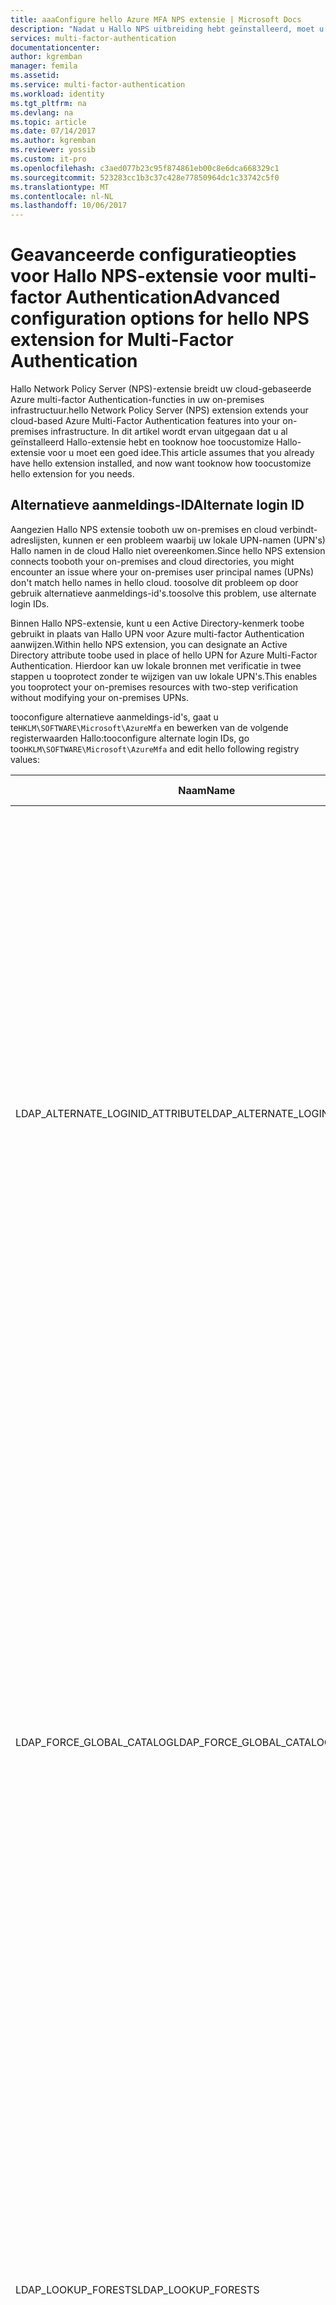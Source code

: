 ```yaml
---
title: aaaConfigure hello Azure MFA NPS extensie | Microsoft Docs
description: "Nadat u Hallo NPS uitbreiding hebt geïnstalleerd, moet u deze stappen gebruiken voor geavanceerde configuratie zoals IP-whitelisting en UPN vervanging."
services: multi-factor-authentication
documentationcenter: 
author: kgremban
manager: femila
ms.assetid: 
ms.service: multi-factor-authentication
ms.workload: identity
ms.tgt_pltfrm: na
ms.devlang: na
ms.topic: article
ms.date: 07/14/2017
ms.author: kgremban
ms.reviewer: yossib
ms.custom: it-pro
ms.openlocfilehash: c3aed077b23c95f874861eb00c8e6dca668329c1
ms.sourcegitcommit: 523283cc1b3c37c428e77850964dc1c33742c5f0
ms.translationtype: MT
ms.contentlocale: nl-NL
ms.lasthandoff: 10/06/2017
---
```

# <a name="advanced-configuration-options-for-hello-nps-extension-for-multi-factor-authentication"></a><span data-ttu-id="cf91a-103">Geavanceerde configuratieopties voor Hallo NPS-extensie voor multi-factor Authentication</span><span class="sxs-lookup"><span data-stu-id="cf91a-103">Advanced configuration options for hello NPS extension for Multi-Factor Authentication</span></span>

<span data-ttu-id="cf91a-104">Hallo Network Policy Server (NPS)-extensie breidt uw cloud-gebaseerde Azure multi-factor Authentication-functies in uw on-premises infrastructuur.</span><span class="sxs-lookup"><span data-stu-id="cf91a-104">hello Network Policy Server (NPS) extension extends your cloud-based Azure Multi-Factor Authentication features into your on-premises infrastructure.</span></span> <span data-ttu-id="cf91a-105">In dit artikel wordt ervan uitgegaan dat u al geïnstalleerd Hallo-extensie hebt en tooknow hoe toocustomize Hallo-extensie voor u moet een goed idee.</span><span class="sxs-lookup"><span data-stu-id="cf91a-105">This article assumes that you already have hello extension installed, and now want tooknow how toocustomize hello extension for you needs.</span></span> 

## <a name="alternate-login-id"></a><span data-ttu-id="cf91a-106">Alternatieve aanmeldings-ID</span><span class="sxs-lookup"><span data-stu-id="cf91a-106">Alternate login ID</span></span>

<span data-ttu-id="cf91a-107">Aangezien Hallo NPS extensie tooboth uw on-premises en cloud verbindt-adreslijsten, kunnen er een probleem waarbij uw lokale UPN-namen (UPN's) Hallo namen in de cloud Hallo niet overeenkomen.</span><span class="sxs-lookup"><span data-stu-id="cf91a-107">Since hello NPS extension connects tooboth your on-premises and cloud directories, you might encounter an issue where your on-premises user principal names (UPNs) don't match hello names in hello cloud.</span></span> <span data-ttu-id="cf91a-108">toosolve dit probleem op door gebruik alternatieve aanmeldings-id's.</span><span class="sxs-lookup"><span data-stu-id="cf91a-108">toosolve this problem, use alternate login IDs.</span></span> 

<span data-ttu-id="cf91a-109">Binnen Hallo NPS-extensie, kunt u een Active Directory-kenmerk toobe gebruikt in plaats van Hallo UPN voor Azure multi-factor Authentication aanwijzen.</span><span class="sxs-lookup"><span data-stu-id="cf91a-109">Within hello NPS extension, you can designate an Active Directory attribute toobe used in place of hello UPN for Azure Multi-Factor Authentication.</span></span> <span data-ttu-id="cf91a-110">Hierdoor kan uw lokale bronnen met verificatie in twee stappen u tooprotect zonder te wijzigen van uw lokale UPN's.</span><span class="sxs-lookup"><span data-stu-id="cf91a-110">This enables you tooprotect your on-premises resources with two-step verification without modifying your on-premises UPNs.</span></span> 

<span data-ttu-id="cf91a-111">tooconfigure alternatieve aanmeldings-id's, gaat u te`HKLM\SOFTWARE\Microsoft\AzureMfa` en bewerken van de volgende registerwaarden Hallo:</span><span class="sxs-lookup"><span data-stu-id="cf91a-111">tooconfigure alternate login IDs, go too`HKLM\SOFTWARE\Microsoft\AzureMfa` and edit hello following registry values:</span></span>

| <span data-ttu-id="cf91a-112">Naam</span><span class="sxs-lookup"><span data-stu-id="cf91a-112">Name</span></span> | <span data-ttu-id="cf91a-113">Type</span><span class="sxs-lookup"><span data-stu-id="cf91a-113">Type</span></span> | <span data-ttu-id="cf91a-114">Standaardwaarde</span><span class="sxs-lookup"><span data-stu-id="cf91a-114">Default value</span></span> | <span data-ttu-id="cf91a-115">Beschrijving</span><span class="sxs-lookup"><span data-stu-id="cf91a-115">Description</span></span> |
| ---- | ---- | ------------- | ----------- |
| <span data-ttu-id="cf91a-116">LDAP_ALTERNATE_LOGINID_ATTRIBUTE</span><span class="sxs-lookup"><span data-stu-id="cf91a-116">LDAP_ALTERNATE_LOGINID_ATTRIBUTE</span></span> | <span data-ttu-id="cf91a-117">Tekenreeks</span><span class="sxs-lookup"><span data-stu-id="cf91a-117">string</span></span> | <span data-ttu-id="cf91a-118">leeg</span><span class="sxs-lookup"><span data-stu-id="cf91a-118">Empty</span></span> | <span data-ttu-id="cf91a-119">Hallo-naam van Active Directory-kenmerk dat u wilt dat toouse in plaats van Hallo UPN aanwijzen.</span><span class="sxs-lookup"><span data-stu-id="cf91a-119">Designate hello name of Active Directory attribute that you want toouse instead of hello UPN.</span></span> <span data-ttu-id="cf91a-120">Dit kenmerk wordt gebruikt als Hallo AlternateLoginId kenmerk.</span><span class="sxs-lookup"><span data-stu-id="cf91a-120">This attribute is used as hello AlternateLoginId attribute.</span></span> <span data-ttu-id="cf91a-121">Als deze registerwaarde is ingesteld tooa [geldig Active Directory-kenmerk](https://msdn.microsoft.com/library/ms675090.aspx) (voor bijvoorbeeld e-mail of weergavenaam), vervolgens Hallo kenmerkwaarde wordt gebruikt in plaats van de UPN van de gebruiker Hallo voor verificatie.</span><span class="sxs-lookup"><span data-stu-id="cf91a-121">If this registry value is set tooa [valid Active Directory attribute](https://msdn.microsoft.com/library/ms675090.aspx) (for example, mail or displayName), then hello attribute's value is used in place of hello user's UPN for authentication.</span></span> <span data-ttu-id="cf91a-122">Als deze registerwaarde leeg of niet is is geconfigureerd, klikt u vervolgens AlternateLoginId is uitgeschakeld en de UPN van de gebruiker hello wordt gebruikt voor verificatie.</span><span class="sxs-lookup"><span data-stu-id="cf91a-122">If this registry value is empty or not configured, then AlternateLoginId is disabled and hello user's UPN is used for authentication.</span></span> |
| <span data-ttu-id="cf91a-123">LDAP_FORCE_GLOBAL_CATALOG</span><span class="sxs-lookup"><span data-stu-id="cf91a-123">LDAP_FORCE_GLOBAL_CATALOG</span></span> | <span data-ttu-id="cf91a-124">Booleaanse waarde</span><span class="sxs-lookup"><span data-stu-id="cf91a-124">boolean</span></span> | <span data-ttu-id="cf91a-125">False</span><span class="sxs-lookup"><span data-stu-id="cf91a-125">False</span></span> | <span data-ttu-id="cf91a-126">Gebruik deze vlag tooforce Hallo gebruik van globale catalogus voor LDAP-zoekopdrachten bij het opzoeken van AlternateLoginId.</span><span class="sxs-lookup"><span data-stu-id="cf91a-126">Use this flag tooforce hello use of Global Catalog for LDAP searches when looking up AlternateLoginId.</span></span> <span data-ttu-id="cf91a-127">Een domeincontroller configureren als een globale catalogus toevoegen Hallo AlternateLoginId kenmerk toohello globale catalogus en schakelt u deze vlag.</span><span class="sxs-lookup"><span data-stu-id="cf91a-127">Configure a domain controller as a Global Catalog, add hello AlternateLoginId attribute toohello Global Catalog, and then enable this flag.</span></span> <br><br> <span data-ttu-id="cf91a-128">Als LDAP_LOOKUP_FORESTS is geconfigureerd (geen lege) **deze vlag wordt afgedwongen als waar**, ongeacht van Hallo-waarde van de registerinstelling Hallo.</span><span class="sxs-lookup"><span data-stu-id="cf91a-128">If LDAP_LOOKUP_FORESTS is configured (not empty), **this flag is enforced as true**, regardless of hello value of hello registry setting.</span></span> <span data-ttu-id="cf91a-129">In dit geval vereist Hallo NPS-uitbreiding Hallo globale catalogus toobe geconfigureerd met Hallo AlternateLoginId kenmerk voor elke forest.</span><span class="sxs-lookup"><span data-stu-id="cf91a-129">In this case, hello NPS extension requires hello Global Catalog toobe configured with hello AlternateLoginId attribute for each forest.</span></span> |
| <span data-ttu-id="cf91a-130">LDAP_LOOKUP_FORESTS</span><span class="sxs-lookup"><span data-stu-id="cf91a-130">LDAP_LOOKUP_FORESTS</span></span> | <span data-ttu-id="cf91a-131">Tekenreeks</span><span class="sxs-lookup"><span data-stu-id="cf91a-131">string</span></span> | <span data-ttu-id="cf91a-132">leeg</span><span class="sxs-lookup"><span data-stu-id="cf91a-132">Empty</span></span> | <span data-ttu-id="cf91a-133">Geef een puntkomma's gescheiden lijst van forests toosearch.</span><span class="sxs-lookup"><span data-stu-id="cf91a-133">Provide a semi-colon separated list of forests toosearch.</span></span> <span data-ttu-id="cf91a-134">Bijvoorbeeld: *contoso.com;foobar.com*. Als deze registerwaarde is geconfigureerd, zoekt Hallo NPS-extensie alle Hallo forests iteratief in Hallo volgorde waarin ze zijn vermeld en Hallo eerste geslaagde AlternateLoginId waarde retourneert.</span><span class="sxs-lookup"><span data-stu-id="cf91a-134">For example, *contoso.com;foobar.com*. If this registry value is configured, hello NPS extension iteratively searches all hello forests in hello order in which they were listed, and returns hello first successful AlternateLoginId value.</span></span> <span data-ttu-id="cf91a-135">Als deze registerwaarde niet is geconfigureerd, is het Hallo AlternateLoginId lookup beperkt toohello huidige domein.</span><span class="sxs-lookup"><span data-stu-id="cf91a-135">If this registry value is not configured, hello AlternateLoginId lookup is confined toohello current domain.</span></span>|

<span data-ttu-id="cf91a-136">tootroubleshoot problemen met alternatieve aanmeldings-id's, Hallo aanbevolen stappen voor het gebruik [alternatieve aanmeldings-ID fouten](multi-factor-authentication-nps-errors.md#alternate-login-id-errors).</span><span class="sxs-lookup"><span data-stu-id="cf91a-136">tootroubleshoot problems with alternate login IDs, use hello recommended steps for [Alternate login ID errors](multi-factor-authentication-nps-errors.md#alternate-login-id-errors).</span></span>

## <a name="ip-exceptions"></a><span data-ttu-id="cf91a-137">IP-uitzonderingen</span><span class="sxs-lookup"><span data-stu-id="cf91a-137">IP exceptions</span></span>

<span data-ttu-id="cf91a-138">Als u toomonitor beschikbaarheid van de server, zoals als netwerktaakverdelers welke servers worden uitgevoerd controleren voor het verzenden van werkbelastingen, moet wilt u niet dat deze controles toobe wordt geblokkeerd door de verificatie-aanvragen.</span><span class="sxs-lookup"><span data-stu-id="cf91a-138">If you need toomonitor server availability, like if load balancers verify which servers are running before sending workloads, you don't want these checks toobe blocked by verification requests.</span></span> <span data-ttu-id="cf91a-139">In plaats daarvan een lijst met IP-adressen die u kent worden gebruikt door de service-accounts maken en vereisten van de multi-factor Authentication voor die lijst uitschakelen.</span><span class="sxs-lookup"><span data-stu-id="cf91a-139">Instead, create a list of IP addresses that you know are used by service accounts, and disable Multi-Factor Authentication requirements for that list.</span></span> 

<span data-ttu-id="cf91a-140">tooconfigure een goedgekeurde IP-adressen te gaan`HKLM\SOFTWARE\Microsoft\AzureMfa` en Hallo registerwaarde volgende configureren:</span><span class="sxs-lookup"><span data-stu-id="cf91a-140">tooconfigure an IP whitelist, go too`HKLM\SOFTWARE\Microsoft\AzureMfa` and configure hello following registry value:</span></span> 

| <span data-ttu-id="cf91a-141">Naam</span><span class="sxs-lookup"><span data-stu-id="cf91a-141">Name</span></span> | <span data-ttu-id="cf91a-142">Type</span><span class="sxs-lookup"><span data-stu-id="cf91a-142">Type</span></span> | <span data-ttu-id="cf91a-143">Standaardwaarde</span><span class="sxs-lookup"><span data-stu-id="cf91a-143">Default value</span></span> | <span data-ttu-id="cf91a-144">Beschrijving</span><span class="sxs-lookup"><span data-stu-id="cf91a-144">Description</span></span> |
| ---- | ---- | ------------- | ----------- |
| <span data-ttu-id="cf91a-145">IP_WHITELIST</span><span class="sxs-lookup"><span data-stu-id="cf91a-145">IP_WHITELIST</span></span> | <span data-ttu-id="cf91a-146">Tekenreeks</span><span class="sxs-lookup"><span data-stu-id="cf91a-146">string</span></span> | <span data-ttu-id="cf91a-147">leeg</span><span class="sxs-lookup"><span data-stu-id="cf91a-147">Empty</span></span> | <span data-ttu-id="cf91a-148">Geef een puntkomma's gescheiden lijst van IP-adressen.</span><span class="sxs-lookup"><span data-stu-id="cf91a-148">Provide a semi-colon separated list of IP addresses.</span></span> <span data-ttu-id="cf91a-149">Hallo IP-adressen van computers waar serviceaanvragen afkomstig zijn, zoals Hallo NAS/VPN-server bevatten.</span><span class="sxs-lookup"><span data-stu-id="cf91a-149">Include hello IP addresses of machines where service requests originate, like hello NAS/VPN server.</span></span> <span data-ttu-id="cf91a-150">IP-adresbereiken zijn subnetten worden niet ondersteund.</span><span class="sxs-lookup"><span data-stu-id="cf91a-150">IP ranges are subnets are not supported.</span></span> <br><br> <span data-ttu-id="cf91a-151">Bijvoorbeeld: *10.0.0.1;10.0.0.2;10.0.0.3*.</span><span class="sxs-lookup"><span data-stu-id="cf91a-151">For example, *10.0.0.1;10.0.0.2;10.0.0.3*.</span></span>

<span data-ttu-id="cf91a-152">Wanneer een aanvraag afkomstig is van een IP-adres die in goedgekeurde lijst hello voorkomt, wordt verificatie in twee stappen overgeslagen.</span><span class="sxs-lookup"><span data-stu-id="cf91a-152">When a request comes in from an IP address that exists in hello whitelist, two-step verification is skipped.</span></span> <span data-ttu-id="cf91a-153">Hallo goedgekeurde IP-adressen is vergeleken toohello IP-adres dat is opgegeven in Hallo *ratNASIPAddress* kenmerk van Hallo RADIUS-aanvraag.</span><span class="sxs-lookup"><span data-stu-id="cf91a-153">hello IP whitelist is compared toohello IP address that is provided in hello *ratNASIPAddress* attribute of hello RADIUS request.</span></span> <span data-ttu-id="cf91a-154">Als een RADIUS-aanvraag wordt geleverd zonder Hallo ratNASIPAddress kenmerk, Hallo waarschuwing na vastgelegd: 'P_WHITE_LIST_WARNING::IP geaccepteerde wordt genegeerd als de bron-IP ontbreekt in de RADIUS-aanvraag in NasIpAddress-kenmerk.'</span><span class="sxs-lookup"><span data-stu-id="cf91a-154">If a RADIUS request comes in without hello ratNASIPAddress attribute, hello following warning is logged: "P_WHITE_LIST_WARNING::IP Whitelist is being ignored as source IP is missing in RADIUS request in NasIpAddress attribute."</span></span>

## <a name="next-steps"></a><span data-ttu-id="cf91a-155">Volgende stappen</span><span class="sxs-lookup"><span data-stu-id="cf91a-155">Next steps</span></span>

[<span data-ttu-id="cf91a-156">Foutberichten van Hallo NPS-extensie voor Azure multi-factor Authentication oplossen</span><span class="sxs-lookup"><span data-stu-id="cf91a-156">Resolve error messages from hello NPS extension for Azure Multi-Factor Authentication</span></span>](multi-factor-authentication-nps-errors.md)
